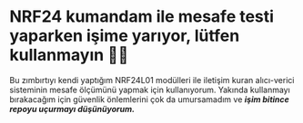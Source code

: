 # NRF24 kumandam ile mesafe testi yaparken işime yarıyor, lütfen kullanmayın 🥰🥰
Bu zımbırtıyı kendi yaptığım NRF24L01 modülleri ile iletişim kuran alıcı-verici sisteminin mesafe ölçümünü yapmak için kullanıyorum. Yakında kullanmayı bırakacağım için güvenlik önlemlerini çok da umursamadım ve ***işim 
bitince repoyu uçurmayı düşünüyorum.***
